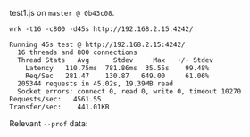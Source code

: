 test1.js on `master @ 0b43c08`.

```
wrk -t16 -c800 -d45s http://192.168.2.15:4242/
```

```
Running 45s test @ http://192.168.2.15:4242/
  16 threads and 800 connections
  Thread Stats   Avg      Stdev     Max   +/- Stdev
    Latency   110.75ms  781.86ms  35.55s    99.48%
    Req/Sec   281.47    130.87   649.00     61.06%
  205344 requests in 45.02s, 19.39MB read
  Socket errors: connect 0, read 0, write 0, timeout 10270
Requests/sec:   4561.55
Transfer/sec:    441.01KB
```

Relevant `--prof` data:

```
```
